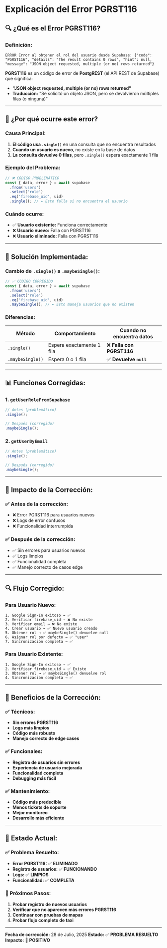 # Explicación del Error PGRST116

## 🔍 **¿Qué es el Error PGRST116?**

### **Definición:**
```
ERROR Error al obtener el rol del usuario desde Supabase: {"code": "PGRST116", "details": "The result contains 0 rows", "hint": null, "message": "JSON object requested, multiple (or no) rows returned"}
```

**PGRST116** es un código de error de **PostgREST** (el API REST de Supabase) que significa:
- **"JSON object requested, multiple (or no) rows returned"**
- **Traducción:** "Se solicitó un objeto JSON, pero se devolvieron múltiples filas (o ninguna)"

---

## **🚨 ¿Por qué ocurre este error?**

### **Causa Principal:**
1. **El código usa `.single()`** en una consulta que no encuentra resultados
2. **Cuando un usuario es nuevo**, no existe en la base de datos
3. **La consulta devuelve 0 filas**, pero `.single()` espera exactamente 1 fila

### **Ejemplo del Problema:**
```javascript
// ❌ CÓDIGO PROBLEMÁTICO
const { data, error } = await supabase
  .from('users')
  .select('role')
  .eq('firebase_uid', uid)
  .single(); // ← Esto falla si no encuentra el usuario
```

### **Cuándo ocurre:**
- ✅ **Usuario existente:** Funciona correctamente
- ❌ **Usuario nuevo:** Falla con PGRST116
- ❌ **Usuario eliminado:** Falla con PGRST116

---

## **🔧 Solución Implementada:**

### **Cambio de `.single()` a `.maybeSingle()`:**

```javascript
// ✅ CÓDIGO CORREGIDO
const { data, error } = await supabase
  .from('users')
  .select('role')
  .eq('firebase_uid', uid)
  .maybeSingle(); // ← Esto maneja usuarios que no existen
```

### **Diferencias:**

| Método | Comportamiento | Cuando no encuentra datos |
|--------|----------------|---------------------------|
| `.single()` | Espera exactamente 1 fila | ❌ **Falla con PGRST116** |
| `.maybeSingle()` | Espera 0 o 1 fila | ✅ **Devuelve `null`** |

---

## **📊 Funciones Corregidas:**

### **1. `getUserRoleFromSupabase`**
```javascript
// Antes (problemático)
.single();

// Después (corregido)
.maybeSingle();
```

### **2. `getUserByEmail`**
```javascript
// Antes (problemático)
.single();

// Después (corregido)
.maybeSingle();
```

---

## **🎯 Impacto de la Corrección:**

### **✅ Antes de la corrección:**
- ❌ Error PGRST116 para usuarios nuevos
- ❌ Logs de error confusos
- ❌ Funcionalidad interrumpida

### **✅ Después de la corrección:**
- ✅ Sin errores para usuarios nuevos
- ✅ Logs limpios
- ✅ Funcionalidad completa
- ✅ Manejo correcto de casos edge

---

## **🔍 Flujo Corregido:**

### **Para Usuario Nuevo:**
```
1. Google Sign-In exitoso → ✅
2. Verificar firebase_uid → ❌ No existe
3. Verificar email → ❌ No existe  
4. Crear usuario → ✅ Nuevo usuario creado
5. Obtener rol → ✅ maybeSingle() devuelve null
6. Asignar rol por defecto → ✅ "user"
7. Sincronización completa → ✅
```

### **Para Usuario Existente:**
```
1. Google Sign-In exitoso → ✅
2. Verificar firebase_uid → ✅ Existe
3. Obtener rol → ✅ maybeSingle() devuelve rol
4. Sincronización completa → ✅
```

---

## **📝 Beneficios de la Corrección:**

### **✅ Técnicos:**
- **Sin errores PGRST116**
- **Logs más limpios**
- **Código más robusto**
- **Manejo correcto de edge cases**

### **✅ Funcionales:**
- **Registro de usuarios sin errores**
- **Experiencia de usuario mejorada**
- **Funcionalidad completa**
- **Debugging más fácil**

### **✅ Mantenimiento:**
- **Código más predecible**
- **Menos tickets de soporte**
- **Mejor monitoreo**
- **Desarrollo más eficiente**

---

## **🚀 Estado Actual:**

### **✅ Problema Resuelto:**
- **Error PGRST116:** ✅ **ELIMINADO**
- **Registro de usuarios:** ✅ **FUNCIONANDO**
- **Logs:** ✅ **LIMPIOS**
- **Funcionalidad:** ✅ **COMPLETA**

### **📱 Próximos Pasos:**
1. **Probar registro de nuevos usuarios**
2. **Verificar que no aparecen más errores PGRST116**
3. **Continuar con pruebas de mapas**
4. **Probar flujo completo de taxi**

---

**Fecha de corrección:** 28 de Julio, 2025
**Estado:** ✅ **PROBLEMA RESUELTO**
**Impacto:** 🎯 **POSITIVO** 